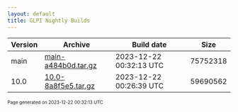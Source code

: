 ```yaml
---
layout: default
title: GLPI Nightly Builds
---
```


Version|Archive|Build date|Size
---|---|---|---
main|[main-a484b0d.tar.gz](main-a484b0d.tar.gz)|2023-12-22 00:32:13 UTC|75752318
10.0|[10.0-8a8f5e5.tar.gz](10.0-8a8f5e5.tar.gz)|2023-12-22 00:26:39 UTC|59690562

<font size="1">Page generated on 2023-12-22 00:32:13 UTC</font>

